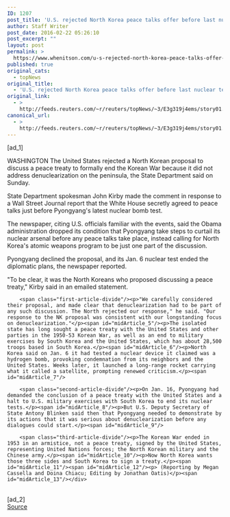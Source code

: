 ```yaml
---
ID: 1207
post_title: 'U.S. rejected North Korea peace talks offer before last nuclear test: State Department'
author: Staff Writer
post_date: 2016-02-22 05:26:10
post_excerpt: ""
layout: post
permalink: >
  https://www.whenitson.com/u-s-rejected-north-korea-peace-talks-offer-before-last-nuclear-test-state-department/
published: true
original_cats:
  - topNews
original_title:
  - 'U.S. rejected North Korea peace talks offer before last nuclear test: State Department'
original_link:
  - >
    http://feeds.reuters.com/~r/reuters/topNews/~3/E3g319j4ems/story01.htm
canonical_url:
  - >
    http://feeds.reuters.com/~r/reuters/topNews/~3/E3g319j4ems/story01.htm
---
```

 [ad_1]
<br><div id="articleText">
<span id="midArticle_start"/>

<span class="focusParagraph" readability="5"><p><span class="articleLocation">WASHINGTON</span> The United States rejected a North Korean proposal to discuss a peace treaty to formally end the Korean War because it did not address denuclearization on the peninsula, the State Department said on Sunday.</p></span><span id="midArticle_0"/><p>State Department spokesman John Kirby made the comment in response to a Wall Street Journal report that the White House secretly agreed to peace talks just before Pyongyang's latest nuclear bomb test.</p><span id="midArticle_1"/><p>The newspaper, citing U.S. officials familiar with the events, said the Obama administration dropped its condition that Pyongyang take steps to curtail its nuclear arsenal before any peace talks take place, instead calling for North Korea's atomic weapons program to be just one part of the discussion.</p><span id="midArticle_2"/><p>Pyongyang declined the proposal, and its Jan. 6 nuclear test ended the diplomatic plans, the newspaper reported.</p><span id="midArticle_3"/><p>"‎To be clear, it was the North Koreans who proposed discussing a peace treaty," Kirby said in an emailed statement.</p><span id="midArticle_4"/>
        
        <span class="first-article-divide"/><p>"We carefully considered their proposal, and made clear that denuclearization had to be part of any such discussion. The North rejected our response," he said. "Our response to the NK proposal was consistent with our longstanding focus on denuclearization."</p><span id="midArticle_5"/><p>The isolated state has long sought a peace treaty with the United States and other parties in the 1950-53 Korean War, as well as an end to military exercises by South Korea and the United States, which has about 28,500 troops based in South Korea.</p><span id="midArticle_6"/><p>North Korea said on Jan. 6 it had tested a nuclear device it claimed was a hydrogen bomb, provoking condemnation from its neighbors and the United States. Weeks later, it launched a long-range rocket carrying what it called a satellite, prompting renewed criticism.</p><span id="midArticle_7"/>
        
        <span class="second-article-divide"/><p>On Jan. 16, Pyongyang had demanded the conclusion of a peace treaty with the United States and a halt to U.S. military exercises with South Korea to end its nuclear tests.</p><span id="midArticle_8"/><p>But U.S. Deputy Secretary of State Antony Blinken said then that Pyongyang needed to demonstrate by its actions that it was serious about denuclearization before any dialogues could start.</p><span id="midArticle_9"/>
        
        <span class="third-article-divide"/><p>The Korean War ended in 1953 in an armistice, not a peace treaty, signed by the United States, representing United Nations forces; the North Korean military and the Chinese army.</p><span id="midArticle_10"/><p>Now North Korea wants those three sides and South Korea to sign a treaty.</p><span id="midArticle_11"/><span id="midArticle_12"/><p> (Reporting by Megan Cassella and Doina Chiacu; Editing by Jonathan Oatis)</p><span id="midArticle_13"/></div>
<br>[ad_2]
<br><a href="http://feeds.reuters.com/~r/reuters/topNews/~3/E3g319j4ems/story01.htm">Source </a>